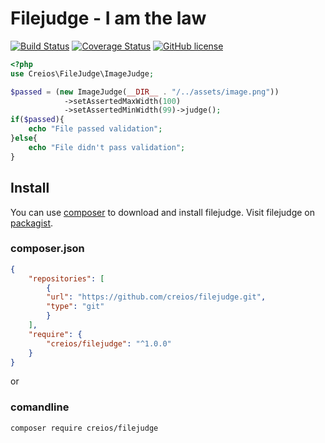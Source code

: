 # Filejudge - I am the law

[![Build Status](https://travis-ci.org/creios/filejudge.svg?branch=master)](https://travis-ci.org/creios/filejudge)
[![Coverage Status](https://coveralls.io/repos/creios/filejudge/badge.svg?branch=master&service=github)](https://coveralls.io/github/creios/filejudge?branch=master)
[![GitHub license](https://img.shields.io/github/license/creios/filejudge.svg)]()

```php
<?php
use Creios\FileJudge\ImageJudge;

$passed = (new ImageJudge(__DIR__ . "/../assets/image.png"))
            ->setAssertedMaxWidth(100)
            ->setAssertedMinWidth(99)->judge();
if($passed){
    echo "File passed validation";
}else{
    echo "File didn't pass validation";
}
```

## Install

You can use [composer](https://getcomposer.org/) to download and install filejudge. Visit filejudge on [packagist](https://packagist.org/packages/creios/filejudge).

### composer.json
```json
{
    "repositories": [
        {
        "url": "https://github.com/creios/filejudge.git",
        "type": "git"
        }
    ],
    "require": {
        "creios/filejudge": "^1.0.0"
    }
}
```

or

### comandline

```sh
composer require creios/filejudge
```

